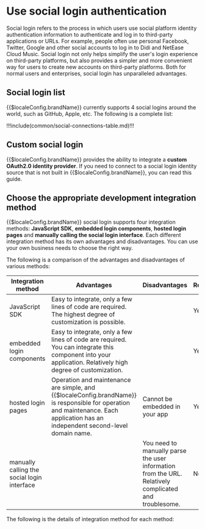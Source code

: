 # Use social login authentication

<LastUpdated/>

Social login refers to the process in which users use social platform identity authentication information to authenticate and log in to third-party applications or URLs. For example, people often use personal Facebook, Twitter, Google and other social accounts to log in to Didi and NetEase Cloud Music. Social login not only helps simplify the user's login experience on third-party platforms, but also provides a simpler and more convenient way for users to create new accounts on third-party platforms. Both for normal users and enterprises, social login has unparalleled advantages.

## Social login list

{{$localeConfig.brandName}} currently supports 4 social logins around the world, such as GitHub, Apple, etc. The following is a complete list:

!!!include(common/social-connections-table.md)!!!

## Custom social login

{{$localeConfig.brandName}} provides the ability to integrate a **custom OAuth2.0 identity provider**. If you need to connect to a social login identity source that is not built in {{$localeConfig.brandName}}, you can <router-link to="/connections/custom-social-provider/" target="_blank">read this guide</router-link>.

## Choose the appropriate development integration method

{{$localeConfig.brandName}} social login supports four integration methods: **JavaScript SDK**, **embedded login components**, **hosted login pages** and **manually calling the social login interface**. Each different integration method has its own advantages and disadvantages. You can use your own business needs to choose the right way.

The following is a comparison of the advantages and disadvantages of various methods:

| Integration method                                                                | Advantages                                                                              | Disadvantages                                                | Recommend                                               |
| ----------------------------------------------------------------------- | --------------------------------------------------------------------------------- | --------------------------------------------------- | ------------------------------------------------------ |
| JavaScript SDK <img width=200 style="display:inline;float:right"/> | Easy to integrate, only a few lines of code are required. The highest degree of customization is possible.                                      |                                                     | <img width=120 style="display:inline;float:right"/> Yes |
| embedded login components                                                        | Easy to integrate, only a few lines of code are required. You can integrate this component into your application. Relatively high degree of customization.          |                                                     | Yes                                                     |
| hosted login pages                                                          | Operation and maintenance are simple, and {{$localeConfig.brandName}} is responsible for operation and maintenance. Each application has an independent second-level domain name. | Cannot be embedded in your app                                | Yes                                                     |
| manually calling the social login interface                                                  |                                                                                   | You need to manually parse the user information from the URL. Relatively complicated and troublesome. | No                                                 |

The following is the details of integration method for each method:

<StackSelector snippet="social-login" selectLabel="选择接入方式" :order="['sdk', 'embeded-component', 'hosted-page', 'manually']"/>
